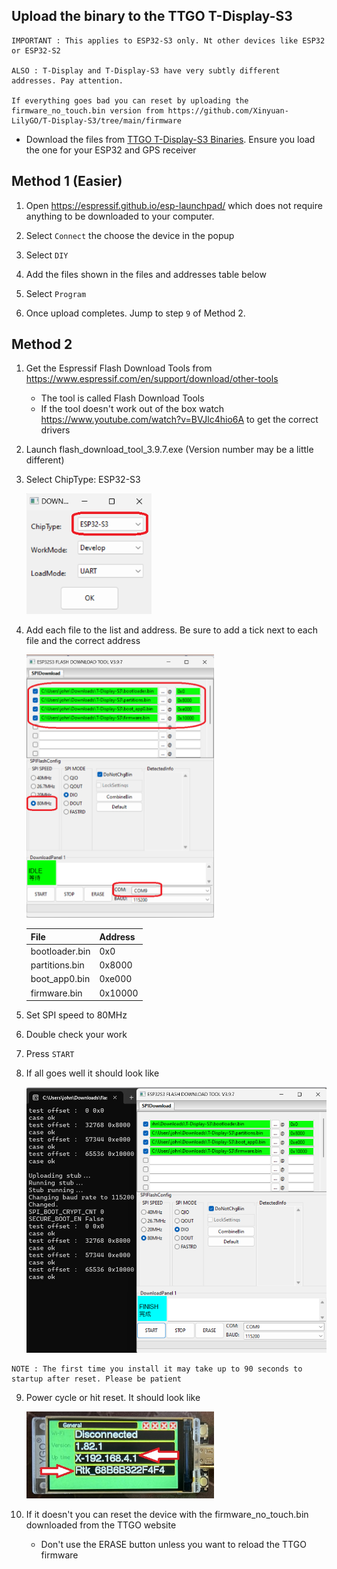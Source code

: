 ## Upload the binary to the TTGO T-Display-S3

```
IMPORTANT : This applies to ESP32-S3 only. Nt other devices like ESP32 or ESP32-S2

ALSO : T-Display and T-Display-S3 have very subtly different addresses. Pay attention.

If everything goes bad you can reset by uploading the firmware_no_touch.bin version from https://github.com/Xinyuan-LilyGO/T-Display-S3/tree/main/firmware
```

- Download the files from [TTGO T-Display-S3 Binaries](https://1drv.ms/f/s!Avrf6GYUWqyFhtUYAQn6uUMdvsv8OQ). Ensure you load the one for your ESP32 and GPS receiver

## Method 1 (Easier)

1) Open https://espressif.github.io/esp-launchpad/ which does not require anything to be downloaded to your computer.

2) Select `Connect` the choose the device in the popup

3) Select `DIY`

4) Add the files shown in the files and addresses table below

5) Select `Program`

6) Once upload completes. Jump to step `9` of Method 2.

## Method 2

1) Get the Espressif Flash Download Tools from https://www.espressif.com/en/support/download/other-tools
	- The tool is called Flash Download Tools
	- If the tool doesn't work out of the box watch https://www.youtube.com/watch?v=BVJlc4hio6A to get the correct drivers
2) Launch flash_download_tool_3.9.7.exe (Version number may be a little different)
3) Select ChipType: ESP32-S3

	<img src="https://github.com/mctainsh/Esp32/blob/main/UM98RTKServer/Photos/TTGO-Display-S3/Flash-ChipSelect.png?raw=true" width="200"/>
4) Add each file to the list and address. Be sure to add a tick next to each file and the correct address

	<img src="https://github.com/mctainsh/Esp32/blob/main/UM98RTKServer/Photos/TTGO-Display-S3/Flash-FileAssignment.png?raw=true" width="300"/>

	| File | Address | 
	| --- | --- | 
 	| bootloader.bin|0x0 | 
 	| partitions.bin|0x8000 | 
 	| boot_app0.bin |0xe000 |
 	| firmware.bin |0x10000|

5) Set SPI speed to 80MHz
6) Double check your work
7) Press `START`
8) If all goes well it should look like

	<img src="https://github.com/mctainsh/Esp32/blob/main/UM98RTKServer/Photos/TTGO-Display-S3/Flash-CompleteResult.png?raw=true" Width="600"/>

```
NOTE : The first time you install it may take up to 90 seconds to startup after reset. Please be patient
```

9) Power cycle or hit reset. It should look like

	<img src="https://github.com/mctainsh/Esp32/blob/main/UM98RTKServer/Photos/TTGO-Display-S3/PRE_WIFI.jpg?raw=true" width="300"/>

10) If it doesn't you can reset the device with the firmware_no_touch.bin downloaded from the TTGO website
	- Don't use the ERASE button unless you want to reload the TTGO firmware